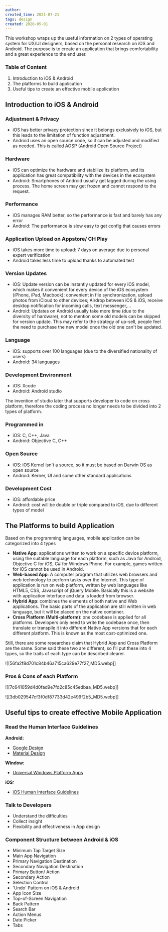 ```yaml
---
author: 
created_time: 2021-07-21
tags: design
created: 2020-05-01
---
```


This workshop wraps up the useful information on 2 types of operating system for UX/UI designers, based on the personal research on iOS and Android. The purpose is to create an application that brings comfortability and a great experience to the end user.

### Table of Content

1. Introduction to iOS & Android
1. The platforms to build application
1. Useful tips to create an effective mobile application

## Introduction to iOS & Android 

### Adjustment & Privacy

* iOS has better privacy protection since it belongs exclusively to iOS, but this leads to the limitation of function adjustment.
* Android uses an open source code, so it can be adjusted and modified as needed. This is called AOSP (Android Open Source Project)

### Hardware

* iOS can optimize the hardware and stabilize its platform, and its application has great compatibility with the devices in the ecosystem
* Android: Smartphones of Android usually get lagged during the using process. The home screen may get frozen and cannot respond to the request.

### Performance

* iOS manages RAM better, so the performance is fast and barely has any error
* Android: The performance is slow easy to get config that causes errors

### Application Upload on Appstore/ CH Play

* iOS takes more time to upload: 7 days on average due to personal expert verification
* Android takes less time to upload thanks to automated test

### Version Updates

* iOS: Update version can be instantly updated for every iOS model, which makes it convenient for every device of the iOS ecosystem (iPhone, iPad, Macbook): convenient in file synchronization, upload photos from iCloud to other devices; Airdrop between iOS & iOS, receive desktop notification for incoming calls, text messenger,…
* Android: Updates on Android usually take more time (due to the diversity of hardware), not to mention some old models can be skipped for version update. This may refer to the strategy of up-sell, people feel the need to purchase the new model once the old one can't be updated.

### Language

* iOS: supports over 100 languages (due to the diversified nationality of users)
* Android: 34 languages

### Development Environment

* iOS: Xcode
* Android: Android studio

The invention of studio later that supports developer to code on cross platform, therefore the coding process no longer needs to be divided into 2 types of platform.

### Programmed in

* iOS: C, C++, Java
* Android: Objective C, C++

### Open Source

* iOS: iOS Kernel isn't a source, so it must be based on Darwin OS as open source
* Android: Kerner, UI and some other standard applications

### Development Cost

* iOS: affordable price
* Android: cost will be double or triple compared to iOS, due to different types of model

## The Platforms to build Application

Based on the programming languages, mobile application can be categorized into 4 types

* **Native App**: applications written to work on a specific device platform, using the suitable language for each platform, such as Java for Android, Objective C for iOS, C# for Windows Phone. For example, games written for iOS cannot be used in Android.
* **Web-based App**: A computer program that utilizes web browsers and web technology to perform tasks over the Internet. This type of application is run on web platform, written by web languages like HTML5, CSS, Javascript of jQuery Mobile. Basically this is a website with application interface and data is loaded from browser.
* **Hybrid App**: combines the elements of both native and Web applications. The basic parts of the application are still written in web language, but it will be placed on the native container.
* **Cross Platform** **(Multi-platform)**: one codebase is applied for all platforms. Developers only need to write the codebase once, then translate or transpile it into different Native App versions that for each different platform. This is known as the most cost-optimized one.

Still, there are some researches claim that Hybrid App and Cross Platform are the same. Some said these two are different, so I'll put these into 4 types, so the traits of each type can be described clearer.

![[56fa2f8d701c84b46a715ca629e77f27_MD5.webp]]

### Pros & Cons of each Platform

![[7c641059d4d0fad9e7fd2c85c45edbaa_MD5.webp]]


![[3db029547cf3f0df87733d42e499f2b5_MD5.webp]]

## Useful tips to create effective Mobile Application

### Read the Human Interface Guidelines

**Android:**

* [Google Design](https://design.google/resources/)
* [Material Design](https://material.io/design/introduction#goals)

**Window:**

* [Universal Windows Platform Apps](https://docs.microsoft.com/en-us/windows/win32/uxguide/how-to-design-desktop-ux)

**iOS:**

* [iOS Human Interface Guidelines](https://developer.apple.com/design/human-interface-guidelines/ios/overview/themes/)

### Talk to Developers

* Understand the difficulties
* Collect insight
* Flexibility and effectiveness in App design

### Component Structure between Android & iOS

* Minimum Tap Target Size
* Main App Navigation
* Primary Navigation Destination
* Secondary Navigation Destination
* Primary Button/ Action
* Secondary Action
* Selection Control
* 'Undo' Pattern on iOS & Android
* App Icon Size
* Top-of-Screen Navigation
* Back Pattern
* Search Bar
* Action Menus
* Date Picker
* Tabs